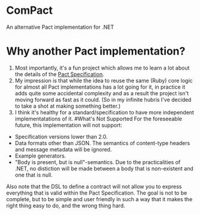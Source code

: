 # ComPact
An alternative Pact implementation for .NET
# Why another Pact implementation?
1. Most importantly, it's a fun project which allows me to learn a lot about the details of the [Pact Specification](https://github.com/pact-foundation/pact-specification).
2. My impression is that while the idea to reuse the same (Ruby) core logic for almost all Pact implementations has a lot going for it, in practice it adds quite some accidental complexity and as a result the project isn't moving forward as fast as it could. (So in my infinite hubris I've decided to take a shot at making something better.)
3. I think it's healthy for a standard/specification to have more independent implementatations of it.
 #What's Not Supported
 For the foreseeable future, this implementation will not support:
* Specification versions lower than 2.0.
* Data formats other than JSON. The semantics of content-type headers and message metadata will be ignored.
* Example generators.
* "Body is present, but is null"-semantics. Due to the practicalities of .NET, no distiction will be made between a body that is non-existent and one that is null.

Also note that the DSL to define a contract will not allow you to express everything that is valid within the Pact Specification. The goal is not to be complete, but to be simple and user friendly in such a way that it makes the right thing easy to do, and the wrong thing hard.
